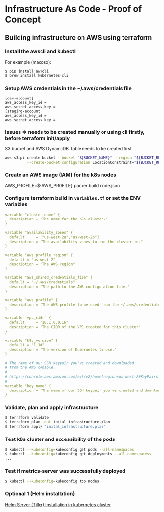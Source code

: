 # Infrastructure As Code - Proof of Concept
## Building infrastructure on AWS using terraform

### Install the awscli and kubectl

For example (macosx):
```bash
$ pip install awscli
$ brew install kubernetes-cli
```

### Setup AWS credentials in the ~/.aws/credentials file
```text
[dev-account]
aws_access_key_id = 
aws_secret_access_key = 
[staging-account]
aws_access_key_id = 
aws_secret_access_key = 
```

### Issues => needs to be created manually or using cli firstly, before terraform init/apply
S3 bucket and AWS DynamoDB Table needs to be created first
```bash
aws s3api create-bucket --bucket "${BUCKET_NAME}" --region "${BUCKET_REGION}" \
          --create-bucket-configuration LocationConstraint="${BUCKET_REGION}"
```

### Create an AWS image (IAM) for the k8s nodes
AWS_PROFILE=${AWS_PROFILE} packer build node.json

### Configure terraform build in `variables.tf` or set the ENV variables
```yaml
variable "cluster_name" {
  description = "The name for the K8s cluster."
}

variable "availability_zones" {
  default     = ["us-west-2a","us-west-2b"]
  description = "The availability zones to run the cluster in."
}

variable "aws_profile_region" {
  default = "us-west-2"
  description = "The AWS region"
}

variable "aws_shared_credentials_file" {
  default = "~/.aws/credentials"
  description = "The path to the AWS configuration file."
}

variable "aws_profile" {
  description = "The AWS profile to be used from the ~/.aws/credentials configuration file."
}

variable "vpc_cidr" {
  default     = "10.1.0.0/16"
  description = "The CIDR of the VPC created for this cluster"
}

variable "k8s_version" {
  default = "1.10"
  description = "The version of Kubernetes to use."
}

# The name of our SSH keypair you've created and downloaded
# from the AWS console.
#
# https://console.aws.amazon.com/ec2/v2/home?region=us-west-2#KeyPairs:
#
variable "key_name" {
  description = "The name of our SSH keypair you've created and downloaded from the AWS console."
}
```

### Validate, plan and apply infrastructure
```bash
$ terraform validate
$ terraform plan -out inital_infrastructure.plan
$ terraform apply "inital_infrastructure.plan"
```

### Test k8s cluster and accessibility of the pods
```bash
$ kubectl --kubeconfig=kubeconfig get pods --all-namespaces
$ kubectl --kubeconfig=kubeconfig get deployments --all-namespacess 
...
```

### Test if metrics-server was successfully deployed
```bash
$ kubectl --kubeconfig=kubeconfig top nodes
```

### Optional 1 (Helm installation)
[Helm Server (Tiller) installation in kubernetes cluster](02%20Helm%20installation%20and%20deployment.md)



